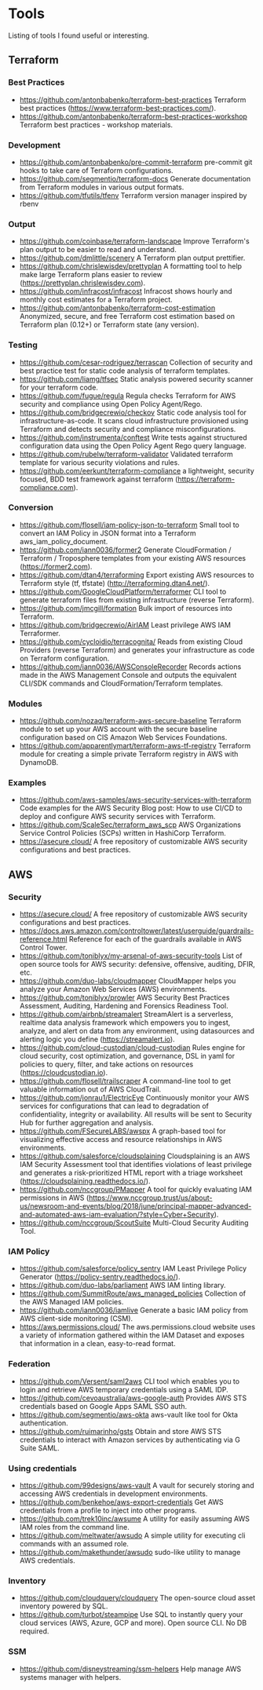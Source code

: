 # Tools
Listing of tools I found useful or interesting.

## Terraform

### Best Practices
- https://github.com/antonbabenko/terraform-best-practices Terraform best practices (https://www.terraform-best-practices.com/).
- https://github.com/antonbabenko/terraform-best-practices-workshop Terraform best practices - workshop materials.

### Development
- https://github.com/antonbabenko/pre-commit-terraform pre-commit git hooks to take care of Terraform configurations.
- https://github.com/segmentio/terraform-docs Generate documentation from Terraform modules in various output formats.
- https://github.com/tfutils/tfenv Terraform version manager inspired by rbenv

### Output
- https://github.com/coinbase/terraform-landscape Improve Terraform's plan output to be easier to read and understand.
- https://github.com/dmlittle/scenery A Terraform plan output prettifier.
- https://github.com/chrislewisdev/prettyplan A formatting tool to help make large Terraform plans easier to review (https://prettyplan.chrislewisdev.com).
- https://github.com/infracost/infracost Infracost shows hourly and monthly cost estimates for a Terraform project.
- https://github.com/antonbabenko/terraform-cost-estimation Anonymized, secure, and free Terraform cost estimation based on Terraform plan (0.12+) or Terraform state (any version).

### Testing
- https://github.com/cesar-rodriguez/terrascan Collection of security and best practice test for static code analysis of terraform templates.
- https://github.com/liamg/tfsec Static analysis powered security scanner for your terraform code.
- https://github.com/fugue/regula Regula checks Terraform for AWS security and compliance using Open Policy Agent/Rego.
- https://github.com/bridgecrewio/checkov Static code analysis tool for infrastructure-as-code. It scans cloud infrastructure provisioned using Terraform and detects security and compliance misconfigurations.
- https://github.com/instrumenta/conftest Write tests against structured configuration data using the Open Policy Agent Rego query language.
- https://github.com/rubelw/terraform-validator Validated terraform template for various security violations and rules.
- https://github.com/eerkunt/terraform-compliance a lightweight, security focused, BDD test framework against terraform (https://terraform-compliance.com).

### Conversion
- https://github.com/flosell/iam-policy-json-to-terraform Small tool to convert an IAM Policy in JSON format into a Terraform aws_iam_policy_document.
- https://github.com/iann0036/former2 Generate CloudFormation / Terraform / Troposphere templates from your existing AWS resources (https://former2.com).
- https://github.com/dtan4/terraforming Export existing AWS resources to Terraform style (tf, tfstate) (http://terraforming.dtan4.net/).
- https://github.com/GoogleCloudPlatform/terraformer CLI tool to generate terraform files from existing infrastructure (reverse Terraform).
- https://github.com/jmcgill/formation Bulk import of resources into Terraform.
- https://github.com/bridgecrewio/AirIAM Least privilege AWS IAM Terraformer.
- https://github.com/cycloidio/terracognita/ Reads from existing Cloud Providers (reverse Terraform) and generates your infrastructure as code on Terraform configuration.
- https://github.com/iann0036/AWSConsoleRecorder Records actions made in the AWS Management Console and outputs the equivalent CLI/SDK commands and CloudFormation/Terraform templates.

### Modules
- https://github.com/nozaq/terraform-aws-secure-baseline Terraform module to set up your AWS account with the secure baseline configuration based on CIS Amazon Web Services Foundations.
- https://github.com/apparentlymart/terraform-aws-tf-registry Terraform module for creating a simple private Terraform registry in AWS with DynamoDB.

### Examples
- https://github.com/aws-samples/aws-security-services-with-terraform Code examples for the AWS Security Blog post: How to use CI/CD to deploy and configure AWS security services with Terraform.
- https://github.com/ScaleSec/terraform_aws_scp AWS Organizations Service Control Policies (SCPs) written in HashiCorp Terraform.
- https://asecure.cloud/ A free repository of customizable AWS security configurations and best practices.

## AWS

### Security
- https://asecure.cloud/ A free repository of customizable AWS security configurations and best practices.
- https://docs.aws.amazon.com/controltower/latest/userguide/guardrails-reference.html Reference for each of the guardrails available in AWS Control Tower.
- https://github.com/toniblyx/my-arsenal-of-aws-security-tools List of open source tools for AWS security: defensive, offensive, auditing, DFIR, etc.
- https://github.com/duo-labs/cloudmapper CloudMapper helps you analyze your Amazon Web Services (AWS) environments.
- https://github.com/toniblyx/prowler AWS Security Best Practices Assessment, Auditing, Hardening and Forensics Readiness Tool.
- https://github.com/airbnb/streamalert StreamAlert is a serverless, realtime data analysis framework which empowers you to ingest, analyze, and alert on data from any environment, using datasources and alerting logic you define (https://streamalert.io).
- https://github.com/cloud-custodian/cloud-custodian Rules engine for cloud security, cost optimization, and governance, DSL in yaml for policies to query, filter, and take actions on resources (https://cloudcustodian.io).
- https://github.com/flosell/trailscraper A command-line tool to get valuable information out of AWS CloudTrail.
- https://github.com/jonrau1/ElectricEye Continuously monitor your AWS services for configurations that can lead to degradation of confidentiality, integrity or availability. All results will be sent to Security Hub for further aggregation and analysis.
- https://github.com/FSecureLABS/awspx A graph-based tool for visualizing effective access and resource relationships in AWS environments.
- https://github.com/salesforce/cloudsplaining Cloudsplaining is an AWS IAM Security Assessment tool that identifies violations of least privilege and generates a risk-prioritized HTML report with a triage worksheet (https://cloudsplaining.readthedocs.io/).
- https://github.com/nccgroup/PMapper A tool for quickly evaluating IAM permissions in AWS (https://www.nccgroup.trust/us/about-us/newsroom-and-events/blog/2018/june/principal-mapper-advanced-and-automated-aws-iam-evaluation/?style=Cyber+Security).
- https://github.com/nccgroup/ScoutSuite Multi-Cloud Security Auditing Tool.

### IAM Policy
- https://github.com/salesforce/policy_sentry IAM Least Privilege Policy Generator (https://policy-sentry.readthedocs.io/).
- https://github.com/duo-labs/parliament AWS IAM linting library.
- https://github.com/SummitRoute/aws_managed_policies Collection of the AWS Managed IAM policies.
- https://github.com/iann0036/iamlive Generate a basic IAM policy from AWS client-side monitoring (CSM).
- https://aws.permissions.cloud/ The aws.permissions.cloud website uses a variety of information gathered within the IAM Dataset and exposes that information in a clean, easy-to-read format.

### Federation
- https://github.com/Versent/saml2aws CLI tool which enables you to login and retrieve AWS temporary credentials using a SAML IDP.
- https://github.com/cevoaustralia/aws-google-auth Provides AWS STS credentials based on Google Apps SAML SSO auth.
- https://github.com/segmentio/aws-okta aws-vault like tool for Okta authentication.
- https://github.com/ruimarinho/gsts Obtain and store AWS STS credentials to interact with Amazon services by authenticating via G Suite SAML.

### Using credentials
- https://github.com/99designs/aws-vault A vault for securely storing and accessing AWS credentials in development environments.
- https://github.com/benkehoe/aws-export-credentials Get AWS credentials from a profile to inject into other programs.
- https://github.com/trek10inc/awsume A utility for easily assuming AWS IAM roles from the command line.
- https://github.com/meltwater/awsudo A simple utility for executing cli commands with an assumed role.
- https://github.com/makethunder/awsudo sudo-like utility to manage AWS credentials.

### Inventory
- https://github.com/cloudquery/cloudquery The open-source cloud asset inventory powered by SQL.
- https://github.com/turbot/steampipe Use SQL to instantly query your cloud services (AWS, Azure, GCP and more). Open source CLI. No DB required.

### SSM
- https://github.com/disneystreaming/ssm-helpers Help manage AWS systems manager with helpers.
